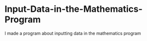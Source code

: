 # Input-Data-in-the-Mathematics-Program
I made a program about inputting data in the mathematics program
